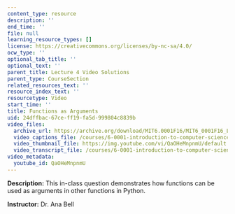 ```yaml
---
content_type: resource
description: ''
end_time: ''
file: null
learning_resource_types: []
license: https://creativecommons.org/licenses/by-nc-sa/4.0/
ocw_type: ''
optional_tab_title: ''
optional_text: ''
parent_title: Lecture 4 Video Solutions
parent_type: CourseSection
related_resources_text: ''
resource_index_text: ''
resourcetype: Video
start_time: ''
title: Functions as Arguments
uid: 24dffbac-67ce-ff19-fa5d-999804c8839b
video_files:
  archive_url: https://archive.org/download/MIT6.0001F16/MIT6_0001F16_Lecture_04_exercise_02_300k.mp4
  video_captions_file: /courses/6-0001-introduction-to-computer-science-and-programming-in-python-fall-2016/27d5a7a8b4b5507b854e2feb71cb8290_QaOHeMnpnmU.vtt
  video_thumbnail_file: https://img.youtube.com/vi/QaOHeMnpnmU/default.jpg
  video_transcript_file: /courses/6-0001-introduction-to-computer-science-and-programming-in-python-fall-2016/544153a410f93b27bd2654102d232e60_QaOHeMnpnmU.pdf
video_metadata:
  youtube_id: QaOHeMnpnmU
---
```


**Description:** This in-class question demonstrates how functions can be used as arguments in other functions in Python.

**Instructor:** Dr. Ana Bell

